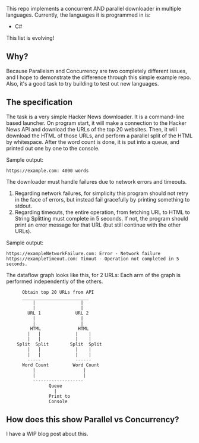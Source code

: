 This repo implements a concurrent AND parallel downloader in multiple languages. Currently, the languages it is programmed in is:
  - C#

This list is evolving!

## Why?
Because Paralleism and Concurrency are two completely different issues, and I hope to demonstrate the difference through this simple example repo. Also, it's a good task to try building to test out new languages.


## The specification
The task is a very simple Hacker News downloader. It is a command-line based launcher. On program start, it will make a connection to the Hacker News API and download the URLs of the top 20 websites. Then, it will download the HTML of those URLs, and perform a parallel split of the HTML by whitespace. After the word count is done, it is put into a queue, and printed out one by one to the console. 

Sample output:
```
https://example.com: 4000 words
```

The downloader must handle failures due to network errors and timeouts. 

1. Regarding network failures, for simplicity this program should not retry in the face of errors, but instead fail gracefully by printing something to stdout.
1. Regarding timeouts, the entire operation, from fetching URL to HTML to String Splitting must complete in 5 seconds. If not, the program should print an error message for that URL (but still continue with the other URLs).

Sample output:
```
https://exampleNetworkFailure.com: Error - Network failure
https://exampleTimeout.com: Timout - Operation not completed in 5 seconds.
```

The dataflow graph looks like this, for 2 URLs: 
Each arm of the graph is performed independently of the others.
```
      Obtain top 20 URLs from API
      _________________________
          |                 |
          |                 |
        URL 1             URL 2
          |                 |
          |                 |
         HTML              HTML
        |   |             |    |
        |   |             |    |
    Split  Split        Split  Split
        |   |             |    |
        |   |             |    |
        -----             ------
      Word Count         Word Count
          |                  |
          |                  |
          -------------------
                Queue
                  |
                Print to
                Console
```

## How does this show Parallel vs Concurrency?
I have a WIP blog post about this.



